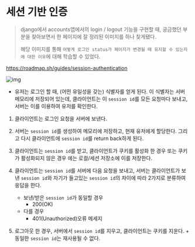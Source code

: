 # 세션 기반 인증

> django에서 accounts앱에서의 login / logout 기능을 구현할 때, 궁금했던 부분을 찾아보면서 한 페이지에 잘 정리된 이미지를 하나 찾게됐다.
>
> 해당 이미지를 통해 `어떻게 로그인 status가 페이지가 변경될 때 유지할 수 있는지에 대한 이유`에 대해 학습할 수 있었다.

https://roadmap.sh/guides/session-authentication

![img](https://roadmap.sh/guides/session-authentication.png)

- 유저는 로그인 할 때, (어떤 유일성을 갖는) 식별자를 얻게 된다.  이 식별자는 서버 메모리에 저장되어 있는데, 클라이언트는 이 `session id`를 모든 요청마다 보내고, 서버는 이를 이용하여 유저를 확인한다.

1. 클라이언트는 로그인 요청을 서버에 보낸다.
2. 서버는 `session id`를 생성하여 메모리에 저장하고, 현재 유저에게 할당한다. 그리고 다시  클라이언트에 `session id`를 return back하게 된다.
3. 클라이언트는 `session id`를 받고, 클라이언트가 쿠키를 활성화 한 경우 또는 쿠키가 활성화되지 않은 경우 에는 로컬/세션 저장소에 이를 저장한다.
4. 클라이언트는 `session id`를 서버에 다음 요청을 보내고, 서버는 클라이언트가 보낸 `session id`와 자기가 들고있는 `session id`의 차이에 따라 2가지로 분류하여 응답을 한다.
   - 보낸/받은 `session id`가 동일할 경우
     - 200(OK)
   - 다를 경우
     - 401(Unauthorized)오류 메세지

5.  로그아웃 한 경우, 서버에서 `session id`를 지우고, 클라이언트는 쿠키를 지운다. + 동일한 `session id`는 재사용될 수 없다.